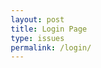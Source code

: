 ```yaml
---
layout: post
title: Login Page
type: issues
permalink: /login/
---
```

<html lang="en">
<head>
    <meta charset="UTF-8">
    <meta name="viewport" content="width=device-width, initial-scale=1.0">
    <title>Crypto Game Login</title>
    <style>
        /* Basic reset for consistent styling */
        * {
            margin: 0;
            padding: 0;
            box-sizing: border-box;
        }

        body {
            font-family: 'Arial', sans-serif;
            background: #1b1b2f; /* Dark background */
            height: 100vh;
            display: flex;
            justify-content: center;
            align-items: center;
            background-image: url('/CollegeAppFrontend/images/cryptoBackground.png'); 
            background-size: cover;
            background-position: center;
        }

        .login-container {
            display: flex;
            justify-content: center;
            align-items: center;
            height: 100%;
        }

        .login-box {
            background: rgba(0, 0, 0, 0.7); /* Semi-transparent dark background */
            padding: 40px;
            border-radius: 10px;
            text-align: center;
            box-shadow: 0 8px 32px rgba(0, 0, 0, 0.7);
        }

        .title {
            color: #fff;
            font-size: 2rem;
            margin-bottom: 20px;
            font-family: 'Orbitron', sans-serif; /* A cool, futuristic font */
        }

        .input-field {
            width: 100%;
            padding: 15px;
            margin-bottom: 20px;
            border-radius: 8px;
            border: none;
            outline: none;
            font-size: 1rem;
            color: #333;
        }

        .input-field::placeholder {
            color: #999;
        }

        .login-button {
            width: 100%;
            padding: 15px;
            font-size: 1rem;
            background: #00ffcc; /* Bright neon button */
            border: none;
            border-radius: 8px;
            cursor: pointer;
            color: #333;
            transition: background 0.3s ease;
        }

        .login-button:hover {
            background: #00cc99; /* Slightly darker on hover */
        }
    </style>
</head>
<body>
    <div class="login-container">
        <div class="login-box">
            <h1 class="title">Crypto Game Login</h1>
            <form id="login-form">
                <input type="text" placeholder="Username" class="input-field" required>
                <input type="password" placeholder="Password" class="input-field" required>
                <button type="submit" class="login-button">Login</button>
            </form>
        </div>
    </div>
</body>
</html>